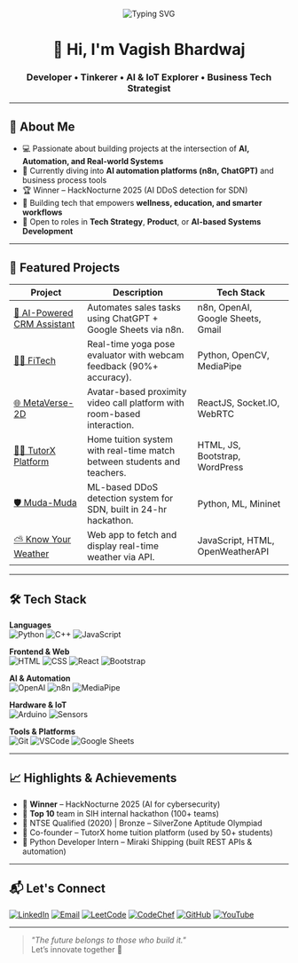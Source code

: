 <!-- 🎉 Animated Header Banner -->
<p align="center">
  <img src="https://readme-typing-svg.demolab.com?font=Fira+Code&weight=500&pause=1000&color=0AE98C&center=true&vCenter=true&width=600&lines=Hey+there!+I'm+unfilteredd+%F0%9F%91%8B;I+build+tech+that+makes+an+impact.;Welcome+to+my+GitHub+Universe!" alt="Typing SVG" />
</p>

<h1 align="center">👋 Hi, I'm Vagish Bhardwaj</h1>
<h3 align="center">Developer • Tinkerer • AI & IoT Explorer • Business Tech Strategist</h3>

---

## 🧠 About Me

- 💻 Passionate about building projects at the intersection of **AI, Automation, and Real-world Systems**
- 🌱 Currently diving into **AI automation platforms (n8n, ChatGPT)** and business process tools
- 🏆 Winner – HackNocturne 2025 (AI DDoS detection for SDN)
- 🚀 Building tech that empowers **wellness, education, and smarter workflows**
- 📢 Open to roles in **Tech Strategy**, **Product**, or **AI-based Systems Development**

---

## 🌟 Featured Projects

| Project | Description | Tech Stack |
|--------|-------------|------------|
| [🤖 AI-Powered CRM Assistant](https://github.com/unfilteredd/ai-crm-assistant-n8n) | Automates sales tasks using ChatGPT + Google Sheets via n8n. | n8n, OpenAI, Google Sheets, Gmail |
| [🧘‍♂️ FiTech](https://github.com/unfilteredd/fitech) | Real-time yoga pose evaluator with webcam feedback (90%+ accuracy). | Python, OpenCV, MediaPipe |
| [🌐 MetaVerse-2D](https://github.com/unfilteredd/ADMeet-2D) | Avatar-based proximity video call platform with room-based interaction. | ReactJS, Socket.IO, WebRTC |
| [👨‍🏫 TutorX Platform](https://adm-tutorx.netlify.app) | Home tuition system with real-time match between students and teachers. | HTML, JS, Bootstrap, WordPress |
| [🛡️ Muda-Muda](https://github.com/Ansh2004P/Muda-Muda) | ML-based DDoS detection system for SDN, built in 24-hr hackathon. | Python, ML, Mininet |
| [⛅ Know Your Weather](https://github.com/unfilteredd/Know-your-weather) | Web app to fetch and display real-time weather via API. | JavaScript, HTML, OpenWeatherAPI |

---

## 🛠️ Tech Stack

**Languages**  
![Python](https://img.shields.io/badge/-Python-000?style=flat&logo=python)
![C++](https://img.shields.io/badge/-C++-000?style=flat&logo=c%2B%2B)
![JavaScript](https://img.shields.io/badge/-JavaScript-000?style=flat&logo=javascript)

**Frontend & Web**  
![HTML](https://img.shields.io/badge/-HTML5-000?style=flat&logo=html5)
![CSS](https://img.shields.io/badge/-CSS3-000?style=flat&logo=css3)
![React](https://img.shields.io/badge/-React-000?style=flat&logo=react)
![Bootstrap](https://img.shields.io/badge/-Bootstrap-000?style=flat&logo=bootstrap)

**AI & Automation**  
![OpenAI](https://img.shields.io/badge/-OpenAI-000?style=flat&logo=openai)
![n8n](https://img.shields.io/badge/-n8n-000?style=flat&logo=n8n)
![MediaPipe](https://img.shields.io/badge/-MediaPipe-000?style=flat)

**Hardware & IoT**  
![Arduino](https://img.shields.io/badge/-Arduino-000?style=flat&logo=arduino)
![Sensors](https://img.shields.io/badge/-Ultrasonic%2C%20IR%2C%20RFID-000?style=flat)

**Tools & Platforms**  
![Git](https://img.shields.io/badge/-Git-000?style=flat&logo=git)
![VSCode](https://img.shields.io/badge/-VSCode-000?style=flat&logo=visual-studio-code)
![Google Sheets](https://img.shields.io/badge/-Google%20Sheets-000?style=flat&logo=googlesheets)

---

## 📈 Highlights & Achievements

- 🥇 **Winner** – HackNocturne 2025 (AI for cybersecurity)
- 🏅 **Top 10** team in SIH internal hackathon (100+ teams)
- 🧠 NTSE Qualified (2020) | Bronze – SilverZone Aptitude Olympiad
- 🧩 Co-founder – TutorX home tuition platform (used by 50+ students)
- 🧪 Python Developer Intern – Miraki Shipping (built REST APIs & automation)

---

## 📬 Let's Connect

[![LinkedIn](https://img.shields.io/badge/-LinkedIn-0077B5?style=flat&logo=linkedin&logoColor=white)](https://www.linkedin.com/in/vagish-bhardwaj-115089252/)
[![Email](https://img.shields.io/badge/-Email-EA4335?style=flat&logo=gmail&logoColor=white)](mailto:vagishhere@gmail.com)
[![LeetCode](https://img.shields.io/badge/-LeetCode-FFA116?style=flat&logo=leetcode&logoColor=white)](https://leetcode.com/u/unfilteredd/)
[![CodeChef](https://img.shields.io/badge/-CodeChef-5B4638?style=flat&logo=codechef&logoColor=white)](https://www.codechef.com/users/unfiltered)
[![GitHub](https://img.shields.io/badge/-GitHub-000?style=flat&logo=github&logoColor=white)](https://github.com/unfilteredd)
[![YouTube](https://img.shields.io/badge/-YouTube-FF0000?style=flat&logo=youtube&logoColor=white)](https://youtu.be/VQ7DFGs8EtE)

---

> _"The future belongs to those who build it."_  
> Let’s innovate together 🚀
